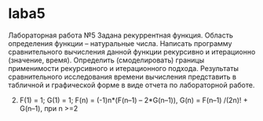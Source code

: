 # laba5
Лабораторная работа №5
Задана рекуррентная функция. Область определения функции – натуральные числа. Написать программу сравнительного вычисления данной функции рекурсивно и итерационно (значение, время). Определить (смоделировать) границы применимости рекурсивного и итерационного подхода. Результаты сравнительного исследования времени вычисления представить в табличной и графической форме в виде отчета по лабораторной работе.

2.	F(1) = 1; G(1) = 1; F(n) = (-1)n*(F(n–1) – 2*G(n–1)), G(n) = F(n–1) /(2n)! + G(n–1), при n >=2

